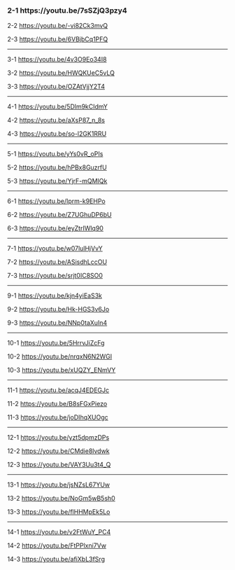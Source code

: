 <h3>2-1 https://youtu.be/7sSZjQ3pzy4</h3>

2-2 https://youtu.be/-vi82Ck3mvQ

2-3 https://youtu.be/6VBjbCq1PFQ

<hr>

3-1 https://youtu.be/4v3O9Eo34I8

3-2 https://youtu.be/HWQKUeC5vLQ

3-3 https://youtu.be/OZAtVjjY2T4

<hr>

4-1 https://youtu.be/5Dlm9kCIdmY

4-2 https://youtu.be/aXsP87_n_8s

4-3 https://youtu.be/so-l2GK1RRU

<hr>

5-1 https://youtu.be/yYs0vR_oPIs

5-2 https://youtu.be/hPBx8GuzrfU

5-3 https://youtu.be/YjrF-mQMIQk

<hr>

6-1 https://youtu.be/Iprm-k9EHPo

6-2 https://youtu.be/Z7UGhuDP6bU

6-3 https://youtu.be/eyZtrIWlq90

<hr>

7-1 https://youtu.be/w07lulHjVvY

7-2 https://youtu.be/ASisdhLccOU

7-3 https://youtu.be/srjt0IC8SO0

<hr>

9-1 https://youtu.be/kjn4yiEaS3k

9-2 https://youtu.be/Hk-HGS3v6Jo

9-3 https://youtu.be/NNp0taXuIn4

<hr>

10-1 https://youtu.be/5HrrvJiZcFg

10-2 https://youtu.be/nrqxN6N2WGI

10-3 https://youtu.be/xUQZY_ENmVY

<hr>

11-1 https://youtu.be/acqJ4EDEGJc

11-2 https://youtu.be/B8sFGxPiezo

11-3 https://youtu.be/joDIhqXUOgc

<hr>

12-1 https://youtu.be/yzt5dpmzDPs

12-2 https://youtu.be/CMdie8lvdwk

12-3 https://youtu.be/VAY3Uu3t4_Q

<hr>

13-1 https://youtu.be/jsNZsL67YUw

13-2 https://youtu.be/NoGm5wB5sh0

13-3 https://youtu.be/flHHMpEk5Lo

<hr>

14-1 https://youtu.be/v2FtWuY_PC4

14-2 https://youtu.be/FtPPlxni7Vw

14-3 https://youtu.be/afiXbL3fSrg
